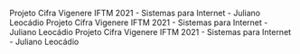 Projeto Cifra Vigenere IFTM 2021 - Sistemas para Internet - Juliano Leocádio
Projeto Cifra Vigenere IFTM 2021 - Sistemas para Internet - Juliano Leocádio
Projeto Cifra Vigenere IFTM 2021 - Sistemas para Internet - Juliano Leocádio
